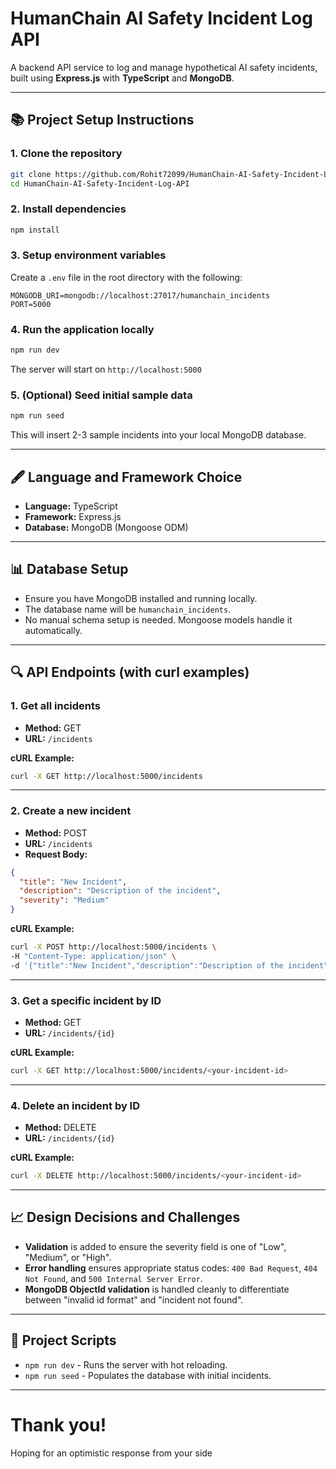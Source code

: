 # HumanChain AI Safety Incident Log API

A backend API service to log and manage hypothetical AI safety incidents, built using **Express.js** with **TypeScript** and **MongoDB**.

---

## 📚 Project Setup Instructions

### 1. Clone the repository

```bash
git clone https://github.com/Rohit72099/HumanChain-AI-Safety-Incident-Log-API.git
cd HumanChain-AI-Safety-Incident-Log-API
```

### 2. Install dependencies

```bash
npm install
```

### 3. Setup environment variables

Create a `.env` file in the root directory with the following:

```env
MONGODB_URI=mongodb://localhost:27017/humanchain_incidents
PORT=5000
```

### 4. Run the application locally

```bash
npm run dev
```

The server will start on `http://localhost:5000`

### 5. (Optional) Seed initial sample data

```bash
npm run seed
```

This will insert 2-3 sample incidents into your local MongoDB database.

---

## 🖋️ Language and Framework Choice

- **Language:** TypeScript
- **Framework:** Express.js
- **Database:** MongoDB (Mongoose ODM)

---

## 📊 Database Setup

- Ensure you have MongoDB installed and running locally.
- The database name will be `humanchain_incidents`.
- No manual schema setup is needed. Mongoose models handle it automatically.

---

## 🔍 API Endpoints (with curl examples)

### 1. Get all incidents

- **Method:** GET
- **URL:** `/incidents`

**cURL Example:**

```bash
curl -X GET http://localhost:5000/incidents
```

---

### 2. Create a new incident

- **Method:** POST
- **URL:** `/incidents`
- **Request Body:**

```json
{
  "title": "New Incident",
  "description": "Description of the incident",
  "severity": "Medium"
}
```

**cURL Example:**

```bash
curl -X POST http://localhost:5000/incidents \
-H "Content-Type: application/json" \
-d '{"title":"New Incident","description":"Description of the incident","severity":"Medium"}'
```

---

### 3. Get a specific incident by ID

- **Method:** GET
- **URL:** `/incidents/{id}`

**cURL Example:**

```bash
curl -X GET http://localhost:5000/incidents/<your-incident-id>
```

---

### 4. Delete an incident by ID

- **Method:** DELETE
- **URL:** `/incidents/{id}`

**cURL Example:**

```bash
curl -X DELETE http://localhost:5000/incidents/<your-incident-id>
```

---

## 📈 Design Decisions and Challenges

- **Validation** is added to ensure the severity field is one of "Low", "Medium", or "High".
- **Error handling** ensures appropriate status codes: `400 Bad Request`, `404 Not Found`, and `500 Internal Server Error`.
- **MongoDB ObjectId validation** is handled cleanly to differentiate between "invalid id format" and "incident not found".

---

## 📅 Project Scripts

- `npm run dev` - Runs the server with hot reloading.
- `npm run seed` - Populates the database with initial incidents.

---

# Thank you!

Hoping for an optimistic response from your side
